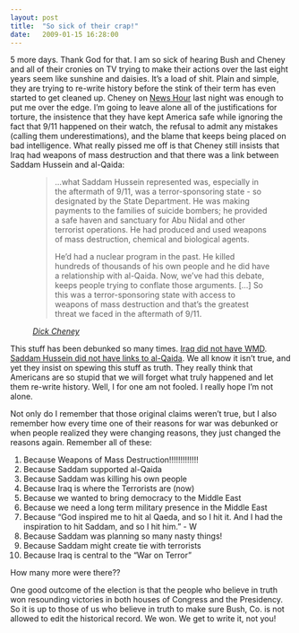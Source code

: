 ```yaml
---
layout: post
title:  "So sick of their crap!"
date:   2009-01-15 16:28:00
---
```

5 more days. Thank God for that. I am so sick of hearing Bush and Cheney and all of their cronies on TV trying to make their actions over the last eight years seem like sunshine and daisies. It’s a load of shit. Plain and simple, they are trying to re-write history before the stink of their term has even started to get cleaned up. Cheney on [News Hour](http://www.pbs.org/newshour/bb/politics-jan-june09-cheney_01-14/) last night was enough to put me over the edge. I’m going to leave alone all of the justifications for torture, the insistence that they have kept America safe while ignoring the fact that 9/11 happened on their watch, the refusal to admit any mistakes (calling them underestimations), and the blame that keeps being placed on bad intelligence. What really pissed me off is that Cheney still insists that Iraq had weapons of mass destruction and that there was a link between Saddam Hussein and al-Qaida:

<figure class="quote">
    <blockquote>
        <p>...what Saddam Hussein represented was, especially in the aftermath of 9/11, was a terror-sponsoring state - so designated by the State Department. He was making payments to the families of suicide bombers; he provided a safe haven and sanctuary for Abu Nidal and other terrorist operations. He had produced and used weapons of mass destruction, chemical and biological agents.</p>
        <p>He’d had a nuclear program in the past. He killed hundreds of thousands of his own people and he did have a relationship with al-Qaida. Now, we’ve had this debate, keeps people trying to conflate those arguments. [...] So this was a terror-sponsoring state with access to weapons of mass destruction and that’s the greatest threat we faced in the aftermath of 9/11.</p>
    </blockquote>
    <figcaption class="source"><cite><a href="http://www.pbs.org/newshour/bb/politics-jan-june09-cheney_01-14/">Dick Cheney</a></cite></figcaption>
</figure>

This stuff has been debunked so many times. [Iraq did not have WMD](http://www.cnn.com/2004/WORLD/meast/10/06/iraq.wmd.report/). [Saddam Hussein did not have links to al-Qaida](http://www.washingtonpost.com/wp-dyn/articles/A47812-2004Jun16.html). We all know it isn’t true, and yet they insist on spewing this stuff as truth. They really think that Americans are so stupid that we will forget what truly happened and let them re-write history. Well, I for one am not fooled. I really hope I’m not alone.

Not only do I remember that those original claims weren’t true, but I also remember how every time one of their reasons for war was debunked or when people realized they were changing reasons, they just changed the reasons again. Remember all of these:

1. Because Weapons of Mass Destruction!!!!!!!!!!!!!
1. Because Saddam supported al-Qaida
1. Because Saddam was killing his own people
1. Because Iraq is where the Terrorists are (now)
1. Because we wanted to bring democracy to the Middle East
1. Because we need a long term military presence in the Middle East
1. Because “God inspired me to hit al Qaeda, and so I hit it. And I had the inspiration to hit Saddam, and so I hit him.” - W
1. Because Saddam was planning so many nasty things!
1. Because Saddam might create tie with terrorists
1. Because Iraq is central to the “War on Terror”

How many more were there??

One good outcome of the election is that the people who believe in truth won resounding victories in both houses of Congress and the Presidency. So it is up to those of us who believe in truth to make sure Bush, Co. is not allowed to edit the historical record. We won. We get to write it, not you!
